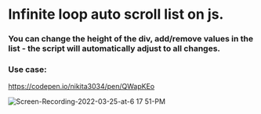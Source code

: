 # Infinite loop auto scroll list on js.

### You can change the height of the div, add/remove values in the list - the script will automatically adjust to all changes.

### Use case:
https://codepen.io/nikita3034/pen/QWapKEo

![Screen-Recording-2022-03-25-at-6 17 51-PM](https://user-images.githubusercontent.com/37295991/160149383-0385ac17-b1f6-4ee1-85de-c48b3646ac85.gif)
